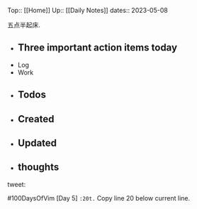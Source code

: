 Top:: [[Home]]
Up:: [[Daily Notes]]
dates:: 2023-05-08

五点半起床.

- Three important action items today
	- 
- Log
- Work
- Todos
	- 
- Created
	- 
- Updated
	- 
- thoughts 
	- 

tweet:

#100DaysOfVim
[Day 5] `:20t.`
Copy line 20 below current line.
